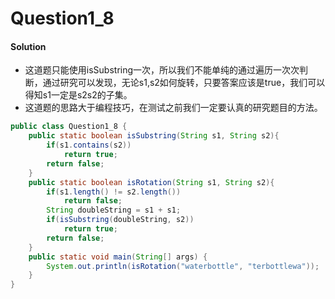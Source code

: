 # Question1_8

#### Solution
* 这道题只能使用isSubstring一次，所以我们不能单纯的通过遍历一次次判断，通过研究可以发现，无论s1,s2如何旋转，只要答案应该是true，我们可以得知s1一定是s2s2的子集。
* 这道题的思路大于编程技巧，在测试之前我们一定要认真的研究题目的方法。

```Java
public class Question1_8 {
	public static boolean isSubstring(String s1, String s2){
		if(s1.contains(s2))
			return true;
		return false;
	}
	public static boolean isRotation(String s1, String s2){
		if(s1.length() != s2.length())
			return false;
		String doubleString = s1 + s1;
		if(isSubstring(doubleString, s2))
			return true;
		return false;
	}
	public static void main(String[] args) {
		System.out.println(isRotation("waterbottle", "terbottlewa"));
	}
}
```